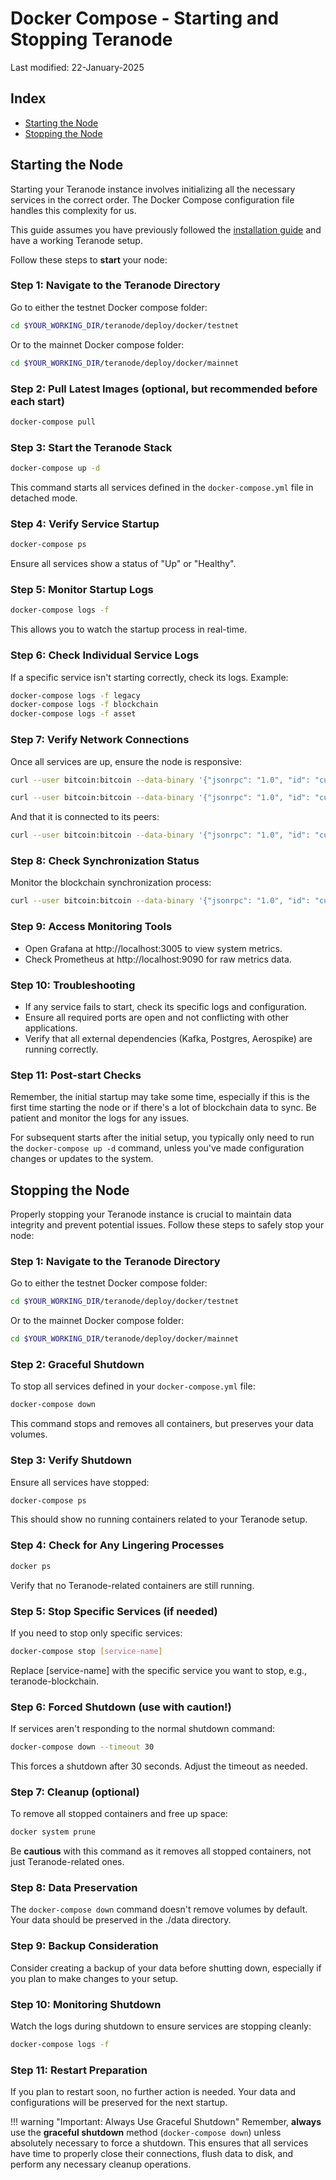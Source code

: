 # Docker Compose - Starting and Stopping Teranode

Last modified: 22-January-2025

## Index

- [Starting the Node](#starting-the-node)
- [Stopping the Node](#stopping-the-node)

## Starting the Node

Starting your Teranode instance involves initializing all the necessary services in the correct order. The Docker Compose configuration file handles this complexity for us.

This guide assumes you have previously followed the [installation guide](./minersHowToInstallation.md) and have a working Teranode setup.

Follow these steps to **start** your node:

### Step 1: Navigate to the Teranode Directory

Go to either the testnet Docker compose folder:

```bash
cd $YOUR_WORKING_DIR/teranode/deploy/docker/testnet
```

Or to the mainnet Docker compose folder:

```bash
cd $YOUR_WORKING_DIR/teranode/deploy/docker/mainnet
```

### Step 2: Pull Latest Images (optional, but recommended before each start)

```bash
docker-compose pull
```

### Step 3: Start the Teranode Stack

```bash
docker-compose up -d
```

This command starts all services defined in the `docker-compose.yml` file in detached mode.

### Step 4: Verify Service Startup

```bash
docker-compose ps
```

Ensure all services show a status of "Up" or "Healthy".

### Step 5: Monitor Startup Logs

```bash
docker-compose logs -f
```

This allows you to watch the startup process in real-time.

### Step 6: Check Individual Service Logs

If a specific service isn't starting correctly, check its logs. Example:

```bash
docker-compose logs -f legacy
docker-compose logs -f blockchain
docker-compose logs -f asset
```

### Step 7: Verify Network Connections

Once all services are up, ensure the node is responsive:

```bash
curl --user bitcoin:bitcoin --data-binary '{"jsonrpc": "1.0", "id": "curltest", "method": "version", "params": []}' -H 'content-type: text/plain;' http://127.0.0.1:9292/
```

```bash
curl --user bitcoin:bitcoin --data-binary '{"jsonrpc": "1.0", "id": "curltest", "method": "getinfo", "params": []}' -H 'content-type: text/plain;' http://127.0.0.1:9292/
```

And that it is connected to its peers:

```bash
curl --user bitcoin:bitcoin --data-binary '{"jsonrpc": "1.0", "id": "curltest", "method": "getpeerinfo", "params": []}' -H 'content-type: text/plain;' http://127.0.0.1:9292/
```

### Step 8: Check Synchronization Status

Monitor the blockchain synchronization process:

```bash
curl --user bitcoin:bitcoin --data-binary '{"jsonrpc": "1.0", "id": "curltest", "method": "getblockchaininfo", "params": []}' -H 'content-type: text/plain;' http://127.0.0.1:9292/
```

### Step 9: Access Monitoring Tools

- Open Grafana at http://localhost:3005 to view system metrics.
- Check Prometheus at http://localhost:9090 for raw metrics data.

### Step 10: Troubleshooting

- If any service fails to start, check its specific logs and configuration.
- Ensure all required ports are open and not conflicting with other applications.
- Verify that all external dependencies (Kafka, Postgres, Aerospike) are running correctly.

### Step 11: Post-start Checks

Remember, the initial startup may take some time, especially if this is the first time starting the node or if there's a lot of blockchain data to sync. Be patient and monitor the logs for any issues.

For subsequent starts after the initial setup, you typically only need to run the `docker-compose up -d` command, unless you've made configuration changes or updates to the system.


## Stopping the Node

Properly stopping your Teranode instance is crucial to maintain data integrity and prevent potential issues. Follow these steps to safely stop your node:

### Step 1: Navigate to the Teranode Directory

Go to either the testnet Docker compose folder:

```bash
cd $YOUR_WORKING_DIR/teranode/deploy/docker/testnet
```

Or to the mainnet Docker compose folder:

```bash
cd $YOUR_WORKING_DIR/teranode/deploy/docker/mainnet
```

### Step 2: Graceful Shutdown

To stop all services defined in your `docker-compose.yml` file:

```bash
docker-compose down
```

This command stops and removes all containers, but preserves your data volumes.

### Step 3: Verify Shutdown

Ensure all services have stopped:

```bash
docker-compose ps
```

This should show no running containers related to your Teranode setup.

### Step 4: Check for Any Lingering Processes

```bash
docker ps
```

Verify that no Teranode-related containers are still running.

### Step 5: Stop Specific Services (if needed)

If you need to stop only specific services:

```bash
docker-compose stop [service-name]
```

Replace [service-name] with the specific service you want to stop, e.g., teranode-blockchain.

### Step 6: Forced Shutdown (use with caution!)

If services aren't responding to the normal shutdown command:

```bash
docker-compose down --timeout 30
```

This forces a shutdown after 30 seconds. Adjust the timeout as needed.

### Step 7: Cleanup (optional)

To remove all stopped containers and free up space:

```bash
docker system prune
```

Be **cautious** with this command as it removes all stopped containers, not just Teranode-related ones.

### Step 8: Data Preservation

The `docker-compose down` command doesn't remove volumes by default. Your data should be preserved in the ./data directory.

### Step 9: Backup Consideration

Consider creating a backup of your data before shutting down, especially if you plan to make changes to your setup.

### Step 10: Monitoring Shutdown

Watch the logs during shutdown to ensure services are stopping cleanly:

```bash
docker-compose logs -f
```

### Step 11: Restart Preparation

If you plan to restart soon, no further action is needed. Your data and configurations will be preserved for the next startup.

!!! warning "Important: Always Use Graceful Shutdown"
    Remember, **always** use the **graceful shutdown** method (`docker-compose down`) unless absolutely necessary to force a shutdown. This ensures that all services have time to properly close their connections, flush data to disk, and perform any necessary cleanup operations.
